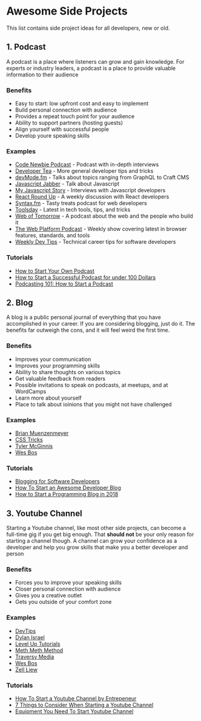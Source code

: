 # Awesome Side Projects

This list contains side project ideas for all developers, new or old.

## 1. Podcast
A podcast is a place where listeners can grow and gain knowledge. For experts or industry leaders, a podcast is a place to provide valuable information to their audience
### Benefits
- Easy to start: low upfront cost and easy to implement
- Build personal connection with audience
- Provides a repeat touch point for your audience
- Ability to support partners (hosting guests)
- Align yourself with successful people
- Develop youre speaking skills

### Examples
- [Code Newbie Podcast](http://www.codenewbie.org/podcast) - Podcast with in-depth interviews
- [Developer Tea](http://www.developertea.com/) - More general developer tips and tricks
- [devMode.fm](https://devmode.fm/) - Talks about topics ranging from GraphQL to Craft CMS
- [Javascript Jabber](http://javascriptjabber.com/) - Talk about Javascript
- [My Javascript Story](http://devchat.tv/my-js-story) - Interviews with Javascript developers
- [React Round Up](https://devchat.tv/react-round-up) - A weekly discussion with React developers
- [Syntax.fm](https://syntax.fm/) - Tasty treats podcast for web developers
- [Toolsday](https://spec.fm/podcasts/toolsday) - Latest in tech tools, tips, and tricks
- [Web of Tomorrow](https://www.orbit.fm/weboftomorrow) - A podcast about the web and the people who build it
- [The Web Platform Podcast](https://thewebplatformpodcast.com/) - Weekly show covering latest in browser features, standards, and tools
- [Weekly Dev Tips](http://www.weeklydevtips.com/) - Technical career tips for software developers

### Tutorials
- [How to Start Your Own Podcast](https://lifehacker.com/how-to-start-your-own-podcast-1709798447)
- [How to Start a Successful Podcast for under 100 Dollars](https://www.shopify.com/blog/34911301-how-to-start-a-podcast-the-ultimate-step-by-step-podcasting-guide)
- [Podcasting 101: How to Start a Podcast](http://thepodcastersstudio.com/tps101-podcasting-101-how-to-start-a-podcast/)

## 2. Blog 
A blog is a public personal journal of everything that you have accomplished in your career. If you are considering blogging, just do it. The benefits far outweigh the cons, and it will feel weird the first time. 

### Benefits
- Improves your communication
- Improves your programming skills
- Ability to share thoughts on various topics
- Get valuable feedback from readers
- Possible invitations to speak on podcasts, at meetups, and at WordCamps
- Learn more about yourself
- Place to talk about ioinions that you might not have challenged

### Examples
- [Brian Muenzenmeyer](http://www.brianmuenzenmeyer.com/archive.html)
- [CSS Tricks](https://css-tricks.com/)
- [Tyler McGinnis](https://tylermcginnis.com/blog/)
- [Wes Bos](https://wesbos.com/blog/)

### Tutorials
- [Blogging for Software Developers](https://simpleprogrammer.com/blogging-software-developers/)
- [How To Start an Awesome Developer Blog](https://devdactic.com/start-development-blog/)
- [How to Start a Programming Blog in 2018](http://codingsupply.com/start-programming-blog/)

## 3. Youtube Channel 
Starting a Youtube channel, like most other side projects, can become a full-time gig if you get big enough. That **should not** be your only reason for starting a channel though. A channel can grow your confidence as a developer and help you grow skills that make you a better developer and person

### Benefits
- Forces you to improve your speaking skills
- Closer personal connection with audience
- Gives you a creative outlet
- Gets you outside of your comfort zone

### Examples
- [DevTips](https://www.youtube.com/channel/UCyIe-61Y8C4_o-zZCtO4ETQ)
- [Dylan Israel](https://www.youtube.com/channel/UC5Wi_NYysX-LfcqT3Hq9Faw)
- [Level Up Tutorials](https://www.youtube.com/channel/UCyU5wkjgQYGRB0hIHMwm2Sg)
- [Meth Meth Method](https://www.youtube.com/channel/UC8A0M0eDttdB11MHxX58vXQ)
- [Traversy Media](https://www.youtube.com/channel/UC29ju8bIPH5as8OGnQzwJyA)
- [Wes Bos](https://www.youtube.com/channel/UCoebwHSTvwalADTJhps0emA)
- [Zell Liew](https://www.youtube.com/channel/UCwIu7m0WpCNXiKZfysX54Zg)

### Tutorials
- [How To Start a Youtube Channel by Entrepeneur](https://www.entrepreneur.com/article/229284)
- [7 Things to Consider When Starting a Youtube Channel](https://www.makeuseof.com/tag/successful-youtube-channel/)
- [Equipment You Need To Start Youtube Channel](https://www.makeuseof.com/tag/equipment-start-youtube-channel/)